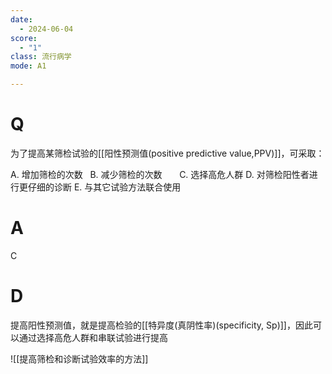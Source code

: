 ```yaml
---
date:
  - 2024-06-04
score:
  - "1"
class: 流行病学
mode: A1

---
```



# Q
为了提高某筛检试验的[[阳性预测值(positive predictive value,PPV)]]，可采取：

A. 增加筛检的次数  
B. 减少筛检的次数      
C. 选择高危人群
D. 对筛检阳性者进行更仔细的诊断
E. 与其它试验方法联合使用

# A

C


# D
提高阳性预测值，就是提高检验的[[特异度(真阴性率)(specificity, Sp)]]，因此可以通过选择高危人群和串联试验进行提高

![[提高筛检和诊断试验效率的方法]]